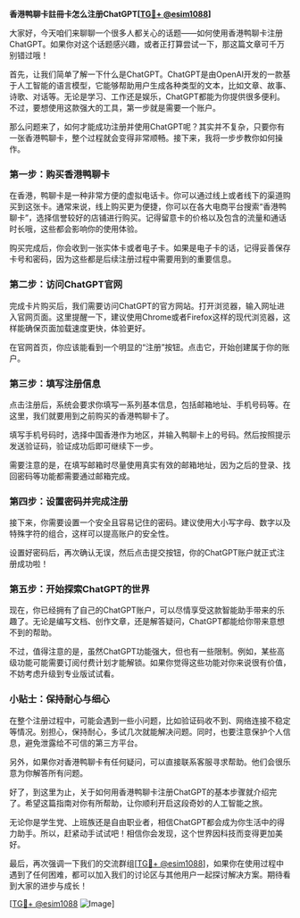 **香港鸭聊卡註冊卡怎么注册ChatGPT[[TG💪+ @esim1088](https://t.me/s/esim1088)]**

大家好，今天咱们来聊聊一个很多人都关心的话题——如何使用香港鸭聊卡注册ChatGPT。如果你对这个话题感兴趣，或者正打算尝试一下，那这篇文章可千万别错过哦！

首先，让我们简单了解一下什么是ChatGPT。ChatGPT是由OpenAI开发的一款基于人工智能的语言模型，它能够帮助用户生成各种类型的文本，比如文章、故事、诗歌、对话等。无论是学习、工作还是娱乐，ChatGPT都能为你提供很多便利。不过，要想使用这款强大的工具，第一步就是需要一个账户。

那么问题来了，如何才能成功注册并使用ChatGPT呢？其实并不复杂，只要你有一张香港鸭聊卡，整个过程就会变得非常顺畅。接下来，我将一步步教你如何操作。

### 第一步：购买香港鸭聊卡

在香港，鸭聊卡是一种非常方便的虚拟电话卡。你可以通过线上或者线下的渠道购买到这张卡。通常来说，线上购买更为便捷，你可以在各大电商平台搜索“香港鸭聊卡”，选择信誉较好的店铺进行购买。记得留意卡的价格以及包含的流量和通话时长哦，这些都会影响你的使用体验。

购买完成后，你会收到一张实体卡或者电子卡。如果是电子卡的话，记得妥善保存卡号和密码，因为这些都是后续注册过程中需要用到的重要信息。

### 第二步：访问ChatGPT官网

完成卡片购买后，我们需要访问ChatGPT的官方网站。打开浏览器，输入网址进入官网页面。这里提醒一下，建议使用Chrome或者Firefox这样的现代浏览器，这样能确保页面加载速度更快，体验更好。

在官网首页，你应该能看到一个明显的“注册”按钮。点击它，开始创建属于你的账户。

### 第三步：填写注册信息

点击注册后，系统会要求你填写一系列基本信息，包括邮箱地址、手机号码等。在这里，我们就要用到之前购买的香港鸭聊卡了。

填写手机号码时，选择中国香港作为地区，并输入鸭聊卡上的号码。然后按照提示发送验证码，验证成功后即可继续下一步。

需要注意的是，在填写邮箱时尽量使用真实有效的邮箱地址，因为之后的登录、找回密码等功能都需要通过邮箱完成。

### 第四步：设置密码并完成注册

接下来，你需要设置一个安全且容易记住的密码。建议使用大小写字母、数字以及特殊字符的组合，这样可以提高账户的安全性。

设置好密码后，再次确认无误，然后点击提交按钮，你的ChatGPT账户就正式注册成功啦！

### 第五步：开始探索ChatGPT的世界

现在，你已经拥有了自己的ChatGPT账户，可以尽情享受这款智能助手带来的乐趣了。无论是编写文档、创作文章，还是解答疑问，ChatGPT都能给你带来意想不到的帮助。

不过，值得注意的是，虽然ChatGPT功能强大，但也有一些限制。例如，某些高级功能可能需要订阅付费计划才能解锁。如果你觉得这些功能对你来说很有价值，不妨考虑升级到专业版试试看。

### 小贴士：保持耐心与细心

在整个注册过程中，可能会遇到一些小问题，比如验证码收不到、网络连接不稳定等情况。别担心，保持耐心，多试几次就能解决问题。同时，也要注意保护个人信息，避免泄露给不可信的第三方平台。

另外，如果你对香港鸭聊卡有任何疑问，可以直接联系客服寻求帮助。他们会很乐意为你解答所有问题。

好了，到这里为止，关于如何用香港鸭聊卡注册ChatGPT的基本步骤就介绍完了。希望这篇指南对你有所帮助，让你顺利开启这段奇妙的人工智能之旅。

无论你是学生党、上班族还是自由职业者，相信ChatGPT都会成为你生活中的得力助手。所以，赶紧动手试试吧！相信你会发现，这个世界因科技而变得更加美好。

最后，再次强调一下我们的交流群组[[TG💪+ @esim1088](https://t.me/s/esim1088)]，如果你在使用过程中遇到了任何困难，都可以加入我们的讨论区与其他用户一起探讨解决方案。期待看到大家的进步与成长！

[[TG💪+ @esim1088](https://t.me/s/esim1088) ![Image](https://i.postimg.cc/4NQfJmqS/Snipaste-2025-05-13-00-14-12.png)]